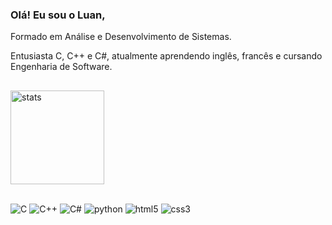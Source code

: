 ### Olá! Eu sou o Luan,
Formado em Análise e Desenvolvimento de Sistemas.

Entusiasta C, C++ e C#, atualmente aprendendo inglês, francês e cursando Engenharia de Software.
##
<div style="display: inline-block;">
    <img align="center" height="150px" src="https://github-readme-stats.vercel.app/api?username=luvr0&show_icons=true&theme=dracula&include_all_commits=true&custom_title=Luan%20GitHub%20Stats" alt="stats">
</div>

##
<div style="display: inline-block;">
    <img align="center" src="https://img.shields.io/badge/C-00599C?style=for-the-badge&logo=c&logoColor=white" alt="C">
    <img align="center" src="https://img.shields.io/badge/C%2B%2B-00599C?style=for-the-badge&logo=c%2B%2B&logoColor=white" alt="C++">
    <img align="center" src="https://img.shields.io/badge/C%23-239120?style=for-the-badge&logo=c-sharp&logoColor=white" alt="C#">
    <img align="center" src="https://img.shields.io/badge/Python-3776AB?style=for-the-badge&logo=python&logoColor=white" alt="python">
    <img align="center" src="https://img.shields.io/badge/HTML5-E34F26?style=for-the-badge&logo=html5&logoColor=white" alt="html5">
    <img align="center" src="https://img.shields.io/badge/CSS3-1572B6?style=for-the-badge&logo=css3&logoColor=white" alt="css3">
</div>
